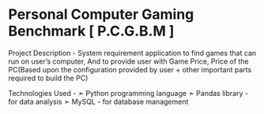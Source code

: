 #  Personal Computer Gaming Benchmark [ P.C.G.B.M ]
Project Description -
System requirement application to find games that can run on user’s computer, And to provide user with Game Price, Price of the PC(Based upon the configuration provided by user + other important parts required to build the PC)


Technologies Used - 
➣ Python programming language
➣ Pandas library - for data analysis
➣ MySQL - for database management
